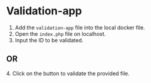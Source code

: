# Validation-app
1. Add the ```validation-app``` file into the local docker file.
2. Open the ```index.php``` file on localhost.
3. Input the ID to be validated.
<h2>OR</h2>
4. Click on the button to validate the provided file.
